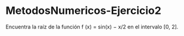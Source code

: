 # MetodosNumericos-Ejercicio2
Encuentra la raíz de la función f (x) = sin(x) − x/2 en el intervalo [0, 2].
